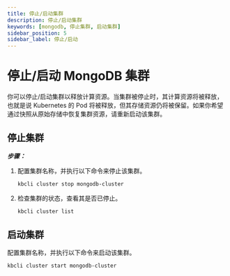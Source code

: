```yaml
---
title: 停止/启动集群
description: 停止/启动集群
keywords: [mongodb, 停止集群, 启动集群]
sidebar_position: 5
sidebar_label: 停止/启动
---
```


# 停止/启动 MongoDB 集群

你可以停止/启动集群以释放计算资源。当集群被停止时，其计算资源将被释放，也就是说 Kubernetes 的 Pod 将被释放，但其存储资源仍将被保留。如果你希望通过快照从原始存储中恢复集群资源，请重新启动该集群。

## 停止集群

***步骤：***

1. 配置集群名称，并执行以下命令来停止该集群。
   
    ```bash
    kbcli cluster stop mongodb-cluster
    ```

2. 检查集群的状态，查看其是否已停止。
   
    ```bash
    kbcli cluster list
    ```

## 启动集群
  
配置集群名称，并执行以下命令来启动该集群。

```bash
kbcli cluster start mongodb-cluster
```
